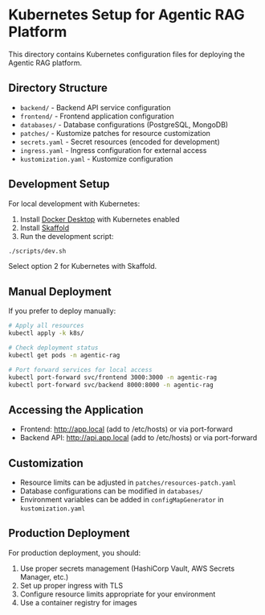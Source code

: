 # Kubernetes Setup for Agentic RAG Platform

This directory contains Kubernetes configuration files for deploying the Agentic RAG platform.

## Directory Structure

- `backend/` - Backend API service configuration
- `frontend/` - Frontend application configuration
- `databases/` - Database configurations (PostgreSQL, MongoDB)
- `patches/` - Kustomize patches for resource customization
- `secrets.yaml` - Secret resources (encoded for development)
- `ingress.yaml` - Ingress configuration for external access
- `kustomization.yaml` - Kustomize configuration

## Development Setup

For local development with Kubernetes:

1. Install [Docker Desktop](https://www.docker.com/products/docker-desktop/) with Kubernetes enabled
2. Install [Skaffold](https://skaffold.dev/docs/install/)
3. Run the development script:

```bash
./scripts/dev.sh
```

Select option 2 for Kubernetes with Skaffold.

## Manual Deployment

If you prefer to deploy manually:

```bash
# Apply all resources
kubectl apply -k k8s/

# Check deployment status
kubectl get pods -n agentic-rag

# Port forward services for local access
kubectl port-forward svc/frontend 3000:3000 -n agentic-rag
kubectl port-forward svc/backend 8000:8000 -n agentic-rag
```

## Accessing the Application

- Frontend: http://app.local (add to /etc/hosts) or via port-forward
- Backend API: http://api.app.local (add to /etc/hosts) or via port-forward

## Customization

- Resource limits can be adjusted in `patches/resources-patch.yaml`
- Database configurations can be modified in `databases/`
- Environment variables can be added in `configMapGenerator` in `kustomization.yaml`

## Production Deployment

For production deployment, you should:

1. Use proper secrets management (HashiCorp Vault, AWS Secrets Manager, etc.)
2. Set up proper ingress with TLS
3. Configure resource limits appropriate for your environment
4. Use a container registry for images 
